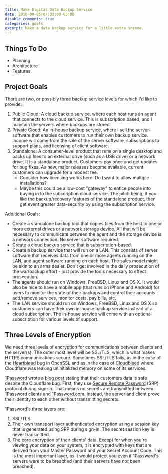```yaml
---
title: Make Digital Data Backup Service
date: 2016-09-05T07:33:00-05:00
disable_comments: true
categories: goals
excerpt: Make a data backup service for a little extra income.
---
```


## Things To Do

- Planning
- Architecture
- Features

## Project Goals

There are two, or possibly three backup service levels for which I'd like to provide:

1. Public Cloud: A cloud backup service, where each host runs an agent that connects to the cloud service. This is subscription based, and I maintain the servers where backups are stored.
1. Private Cloud: An in-house backup service, where I sell the server-software that enables customers to run their own backup service. Income will come from the sale of the server software, subscriptions to support plans, and licensing of client software.
1. Standalone: A consumer-level product that runs on a single desktop and backs up files to an external drive (such as a USB drive) or a network drive. It is a standalone product. Customers pay once and get updates for bug fixes. As new, major releases become available, current customers can upgrade for a modest fee.
    - Consider how licensing works here. Do I want to allow multiple installations?
    - Maybe this could be a low-cost "gateway" to entice people into buying in to the subscription cloud service. The pitch being, if you like the backup/recovery features of the standalone product, then get event greater data-security by using the subscription service.

Additional Goals:

- Create a standalone backup tool that copies files from the host to one or more external drives or a network storage device. All that will be necessary to communicate between the agent and the storage device is a network connection. No server software required.
- Create a cloud backup service that is subscription-based.
- Create a backup service that will run on a LAN. This consists of server software that receives data from one or more agents running on the LAN, and agent software running on each host. The sales model might be akin to an arms dealer. Don't get involved in the daily prosecution of the war/backup effort - just provide the tools necessary to effect prosecution.
- The agents should run on Windows, FreeBSD, Linux and OS X. It would also be nice to have a mobile app (that runs on iPhone and Android) for users to monitor the state of their backups and control their accounts - add/remove services, monitor costs, pay bills, etc.
- The LAN service should run on Windows, FreeBSD, Linux and OS X so customers can have their own in-house backup service instead of a cloud subscription. The in-house service will come with an optional subscription for various levels of support.

## Three Levels of Encryption
We need three levels of encryption for communications between clients and the server(s). The outer most level will be SSL/TLS, which is what makes HTTPS communications secure. Sometimes SSL/TLS fails, as in the case of the [Heartbleed](https://en.wikipedia.org/wiki/Heartbleed) bug in OpenSSL and as in the case of [Cloudbleed](https://blog.cloudflare.com/incident-report-on-memory-leak-caused-by-cloudflare-parser-bug/) where Cloudflare was leaking uninitialized memory on some of its services.

[1Password](https://blog.agilebits.com/1password-apps/) wrote a [blog post](https://blog.agilebits.com/2017/02/23/three-layers-of-encryption-keeps-you-safe-when-ssltls-fails/) stating that their customers data is safe despite the Cloudflare bug. First, they use [Secure Remote Password](https://en.wikipedia.org/wiki/Secure_Remote_Password_protocol) (SRP) protocol during sign-in. That means no secrets are transmitted between 1Password clients and [1Password.com](https://1password.com/). Instead, the server and client prove their identity to each other without transmitting secrets.

1Password's three layers are:

1. SSL/TLS.
2. Their own transport layer authenticated encryption using a session key that is generated using SRP during sign-in. The secret session key is never transmitted.
3. The core encryption of their clients' data. Except for when you're viewing your data on your system, it is encrypted with keys that are derived from your Master Password and your Secret Account Code. This is the most important layer, as it would protect you even if 1Password's servers were to be breached (and their servers have _not_ been breached).
